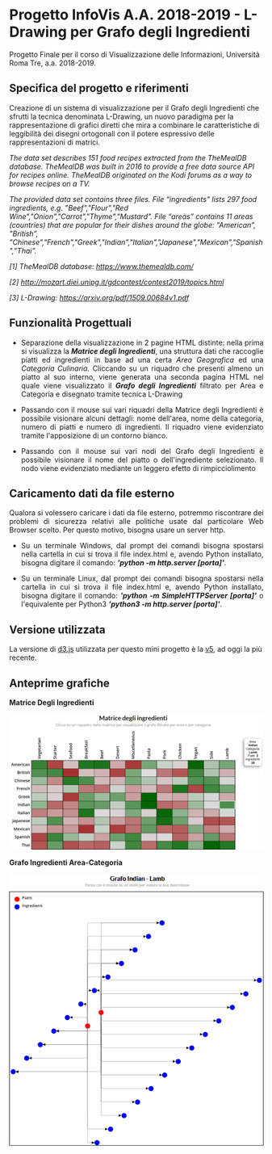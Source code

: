 # Progetto InfoVis A.A. 2018-2019 - L-Drawing per Grafo degli Ingredienti
Progetto Finale per il corso di Visualizzazione delle Informazioni, Università Roma Tre, a.a. 2018-2019.

## Specifica del progetto e riferimenti
<p align="justify">
  
Creazione di un sistema di visualizzazione per il Grafo degli Ingredienti che sfrutti la tecnica denominata L-Drawing, un nuovo paradigma per la rappresentazione di grafici diretti che mira a combinare le caratteristiche di leggibilità dei disegni ortogonali con il potere espressivo delle rappresentazioni di matrici. 
  
<i>
The data set describes 151 food recipes extracted from the TheMealDB database. TheMealDB was built in 2016 to provide a free data source API for recipes online. TheMealDB originated on the Kodi forums as a way to browse recipes on a TV.

The provided data set contains three files. File “ingredients" lists 297 food ingredients, e.g. "Beef","Flour","Red Wine","Onion","Carrot","Thyme",”Mustard". File “areas” contains 11 areas (countries) that are popular for their dishes around the globe: "American”, "British”, "Chinese","French","Greek","Indian","Italian","Japanese","Mexican","Spanish",”Thai”.

[1] TheMealDB database: https://www.themealdb.com/

[2] http://mozart.diei.unipg.it/gdcontest/contest2019/topics.html

[3] L-Drawing: https://arxiv.org/pdf/1509.00684v1.pdf

</i>
</p>

## Funzionalità Progettuali

- <p align="justify"> Separazione della visualizzazione in 2 pagine HTML distinte: nella prima si visualizza la <i><b>Matrice degli Ingredienti</b></i>, una struttura dati che raccoglie piatti ed ingredienti in base ad una certa <i>Area Geografica</i> ed una <i>Categoria Culinaria</i>. Cliccando su un riquadro che presenti almeno un piatto al suo interno, viene generata una seconda pagina HTML nel quale viene visualizzato il <i><b>Grafo degli Ingredienti</b></i> filtrato per Area e Categoria e disegnato tramite tecnica L-Drawing </p>

- <p align="justify"> Passando con il mouse sui vari riquadri della Matrice degli Ingredienti è possibile visionare alcuni dettagli: nome dell'area, nome della categoria, numero di piatti e numero di ingredienti. Il riquadro viene evidenziato tramite l'apposizione di un contorno bianco.</p>

- <p align="justify"> Passando con il mouse sui vari nodi del Grafo degli Ingredienti è possibile visionare il nome del piatto o dell'ingrediente selezionato. Il nodo viene evidenziato mediante un leggero efetto di rimpicciolimento</p>

## Caricamento dati da file esterno
<p align="justify"> Qualora si volessero caricare i dati da file esterno, potremmo riscontrare dei problemi di sicurezza relativi alle politiche usate dal particolare Web Browser scelto. Per questo motivo, bisogna usare un server http.
<ul>
<li> <p align="justify">Su un terminale Windows, dal prompt dei comandi bisogna spostarsi nella cartella in cui si trova il file index.html e, avendo Python installato, bisogna digitare il comando: <i><b>'python -m http.server [porta]'</b></i>. </li> </p>
<li> <p align="justify">Su un terminale Linux, dal prompt dei comandi bisogna spostarsi nella cartella in cui si trova il file index.html e, avendo Python installato, bisogna digitare il comando: <i><b>'python -m SimpleHTTPServer [porta]'</b></i> o l'equivalente per Python3 <i><b>'python3 -m http.server [porta]'</b></i>. </li></p>
  </ul>
</p>

## Versione utilizzata
La versione di [d3.js](https://github.com/d3/d3) utilizzata per questo mini progetto è la [v5](https://github.com/d3/d3/blob/master/CHANGES.md), ad oggi la più recente.

## Anteprime grafiche
<p align="justify">
<b>Matrice Degli Ingredienti</b>

![alt text](img/Matrice_Ingredienti.png "Matrice Degli Ingredienti")

</p>

<p align="justify">
<b>Grafo Ingredienti Area-Categoria</b>
  
![alt text](img/Grafo_Ingredienti_Filtrato.png "Grafo degli Ingredienti Area-Categoria")
  
 </p>
